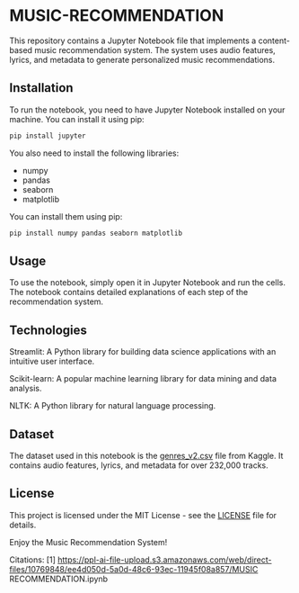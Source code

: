 # MUSIC-RECOMMENDATION
This repository contains a Jupyter Notebook file that implements a content-based music recommendation system. The system uses audio features, lyrics, and metadata to generate personalized music recommendations.

## Installation

To run the notebook, you need to have Jupyter Notebook installed on your machine. You can install it using pip:

```bash
pip install jupyter
```

You also need to install the following libraries:

- numpy
- pandas
- seaborn
- matplotlib

You can install them using pip:

```bash
pip install numpy pandas seaborn matplotlib
```

## Usage

To use the notebook, simply open it in Jupyter Notebook and run the cells. The notebook contains detailed explanations of each step of the recommendation system.

## Technologies

Streamlit: A Python library for building data science applications with an intuitive user interface.

Scikit-learn: A popular machine learning library for data mining and data analysis.

NLTK: A Python library for natural language processing.


## Dataset

The dataset used in this notebook is the [genres_v2.csv](https://www.kaggle.com/zaheenhamidani/ultimate-spotify-tracks-db) file from Kaggle. It contains audio features, lyrics, and metadata for over 232,000 tracks.

## License
This project is licensed under the MIT License - see the [LICENSE](LICENSE) file for details.

Enjoy the Music Recommendation System!

Citations:
[1] https://ppl-ai-file-upload.s3.amazonaws.com/web/direct-files/10769848/ee4d050d-5a0d-48c6-93ec-11945f08a857/MUSIC RECOMMENDATION.ipynb
